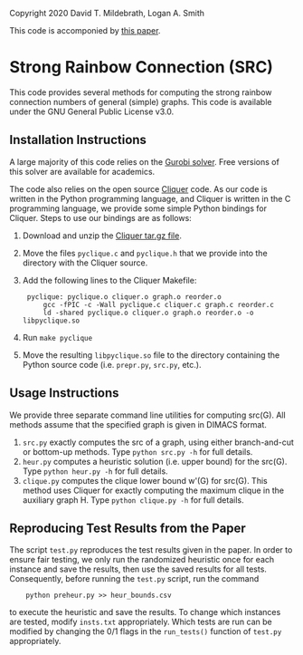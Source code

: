 Copyright 2020 David T. Mildebrath, Logan A. Smith

This code is accomponied by [this paper](https://arxiv.org/abs/2006.02988).

# Strong Rainbow Connection (SRC)

This code provides several methods for computing the strong rainbow connection
numbers of general (simple) graphs. This code is available under the GNU
General Public License v3.0.

## Installation Instructions

A large majority of this code relies on the
[Gurobi solver](https://www.gurobi.com "Gurobi solver"). Free versions of this
solver are available for academics.

The code also relies on the open source
[Cliquer](https://users.aalto.fi/~pat/cliquer.html "Cliquer") code. As our code
is written in the Python programming language, and Cliquer is written in the C
programming language, we provide some simple Python bindings for Cliquer. Steps
to use our bindings are as follows:

1. Download and unzip the
   [Cliquer tar.gz file](http://users.aalto.fi/~pat/cliquer/cliquer-1.21.tar.gz "Download Cliquer").
2. Move the files `pyclique.c` and `pyclique.h` that we provide into the
   directory with the Cliquer source.
3. Add the following lines to the Cliquer Makefile:
   
        pyclique: pyclique.o cliquer.o graph.o reorder.o
            gcc -fPIC -c -Wall pyclique.c cliquer.c graph.c reorder.c
            ld -shared pyclique.o cliquer.o graph.o reorder.o -o libpyclique.so

4. Run `make pyclique`
5. Move the resulting `libpyclique.so` file to the directory containing the
   Python source code (i.e. `prepr.py`, `src.py`, etc.).


## Usage Instructions

We provide three separate command line utilities for computing src(G). All
methods assume that the specified graph is given in DIMACS format.

1. `src.py` exactly computes the src of a graph, using either branch-and-cut or
   bottom-up methods. Type `python src.py -h` for full details.
2. `heur.py` computes a heuristic solution (i.e. upper bound) for the src(G).
   Type `python heur.py -h` for full details.
3. `clique.py` computes the clique lower bound w'(G) for src(G). This method
   uses Cliquer for exactly computing the maximum clique in the auxiliary graph
   H. Type `python clique.py -h` for full details.

## Reproducing Test Results from the Paper

The script `test.py` reproduces the test results given in the paper. In order
to ensure fair testing, we only run the randomized heuristic once for each
instance and save the results, then use the saved results for all tests.
Consequently, before running the `test.py` script, run the command

        python preheur.py >> heur_bounds.csv

to execute the heuristic and save the results. To change which instances are
tested, modify `insts.txt` appropriately. Which tests are run can be modified
by changing the 0/1 flags in the `run_tests()` function of `test.py`
appropriately.
